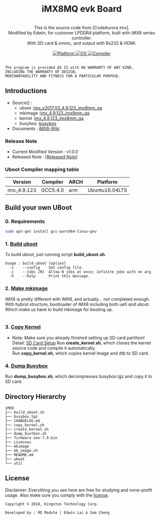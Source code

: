 <div align="center">
  <h1>iMX8MQ evk Board</h1>
</div>

<br>

<div align="center">
	This is the source code from [CodeAurora imx].
	<br>Modified by Edwin, for customer LPDDR4 platform, built with iMX8 series controller.
	<br>With SD card & emmc, and output with Rs232 & HDMI.
</div>

<br>

<div align="center">
  <a href="https://www.nxp.com/products/processors-and-microcontrollers/arm-based-processors-and-mcus/i.mx-applications-processors/i.mx-8-processors/i.mx-8m-family-armcortex-a53-cortex-m4-audio-voice-video:i.MX8M">
    <img src="https://img.shields.io/badge/arm64-iMX8-blue.svg" alt="Platform"/>
  </a>
  <a href="https://www.ubuntu.com/">
    <img src="https://img.shields.io/badge/ubuntu-14.04%20%7C%2016.04-brightgreen.svg" alt="OS"/>
  </a>
  <a href="https://gcc.gnu.org/">
    <img src="https://img.shields.io/badge/gcc-5.4-brightgreen.svg" alt="Compiler"/>
  </a>
</div>

<br>

    The program is provided AS IS with NO WARRANTY OF ANY KIND,
    INCLUDING THE WARRANTY OF DESIGN,
    MERCHANTABILITY AND FITNESS FOR A PARTICULAR PURPOSE.

## Introductions 
 * Source() : 
   - uboot :[imx_v2017.03_4.9.123_imx8mm_ga](https://source.codeaurora.org/external/imx/uboot-imx)
   - mkimage :[imx_4.9.123_imx8mm_ga](https://source.codeaurora.org/external/imx/imx-mkimage)
   - kernel :[imx_4.9.123_imx8mm_ga](https://source.codeaurora.org/external/imx/linux-imx)
   - busybox :[busybox](./busybox.tgz)
 * Documents : [iMX8-Wiki](https://github.com/edwinlaiktc/iMX8/wiki)

### Release Note
 * Current Modified Version : v1.0.0
 * Released Note : [[Released Note](CHANGELOG.md)]

### Uboot Compiler mapping table
| Version | Compiler | ARCH | Platform |
| ----------------- | ------------- | ----- | ------------- |
| imx_4.9.123 | GCC5.4.0 | arm | Ubuntu16.04LTS |

## Build your own UBoot
### 0. Requirements
```bash
sudo apt-get install gcc-aarch64-linux-gnu
```

### 1. [Build uboot](https://github.com/edwinlaiktc/iMX8/wiki/Build-UBoot)
To build uboot, just running script __build_uboot.sh__. <br>

```
Usage : build_uboot [option]
  -c    --config	Set config file.
  -j    --jobs [N]	Allow N jobs at once; infinite jobs with no arg 
  -h    --help		Print this message.
```

### 2. [Make mkimage](https://github.com/edwinlaiktc/iMX8/wiki/Make-mkimage)
iMX8 is pretty different with iMX6, and actually... not completed enough. <br>
With hybrid structure, bootloader of iMX8 including both uefi and uboot.<br>
Which make us have to build mkimage for booting up.<br><br>

### 3. [Copy Kernel](https://github.com/edwinlaiktc/iMX8/wiki/3.-Copy-Kernel)

 * Note: Make sure you already finished setting up SD card partition! Detail: [SD Card Setup](https://github.com/edwinlaiktc/iMX8/wiki/Setup-SD-Card-Partition)
Run __create_kernel.sh__, which clones the kernel source code and compile it automatically.<br>
Run __copy_kernel.sh__, which copies kernel Image and dtb to SD card.

### 4. [Dump Busybox](https://github.com/edwinlaiktc/iMX8/wiki/4.-Dump-Busybox)
Run __dump_busybox.sh__, which decompresses busybox.tgz and copy it to SD card.<br>

## Directory Hierarchy

```
iMX8
├── build_uboot.sh
├── busybox.tgz
├── CHANGELOG.md
├── copy_kernel.sh
├── create_kernel.sh
├── dump_bustbox.sh
├── firmware-imx-7.9.bin
├── Licenses
├── mkimage
├── mk_image.sh
├── README.md
├── uboot
└── util

```

## License
Disclaimer: Everything you see here are free for studying and none-profit usage.
Also make sure you comply with the [license](Licenses).

`Copyright © 2018, Kingston Technology Corp.`

`Developed by : RD Module | Edwin Lai & Sam Cheng`

[CodeAurora imx]: <https://source.codeaurora.org/external/imx/>
